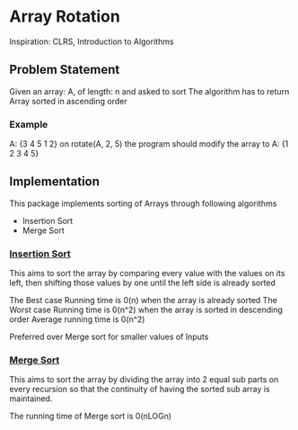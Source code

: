 # Array Rotation
Inspiration: CLRS, Introduction to Algorithms

## Problem Statement
Given an array: A, of length: n and asked to sort
The algorithm has to return Array sorted in ascending order

### Example 
A: {3 4 5 1 2}
on rotate(A, 2, 5) the program should modify the array to
A: {1 2 3 4 5}
 
## Implementation
This package implements sorting of Arrays through following algorithms
  * Insertion Sort
  * Merge Sort
  
### [Insertion Sort](./InsertionSort.java)
This aims to sort the array by comparing every value with the values on its left,
then shifting those values by one until the left side is already sorted

The Best case Running time is 0(n) when the array is already sorted
The Worst case Running time is 0(n^2) when the array is sorted in descending order
Average running time is 0(n^2)

Preferred over Merge sort for smaller values of Inputs

### [Merge Sort](./MergeSort.java) 
This aims to sort the array by dividing the array into 2 equal sub parts on every recursion
so that the continuity of having the sorted sub array is maintained.

The running time of Merge sort is 0(nLOGn)
